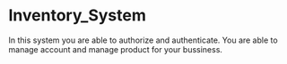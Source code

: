 # Inventory_System
In this system you are able to authorize and authenticate. You are able to manage  account and manage product for your bussiness.
